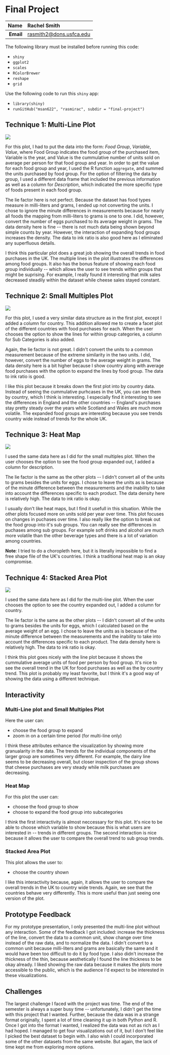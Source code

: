 Final Project 
==============================

| **Name**  | Rachel Smith |
|----------:|:-------------|
| **Email** | rasmith2@dons.usfca.edu |


The following library must be installed before running this code: 

- `shiny`
- `ggplot2`
- `scales`
- `RColorBrewer`
- `reshape`
- `grid`

Use the following code to run this `shiny` app:

- `library(shiny)`
- `runGitHub("msan622", "rasmirac", subdir = "final-project")`


## Technique 1: Multi-Line Plot ##

![](multi-line.png)

For this plot, I had to put the data into the form: *Food Group*, *Variable*, *Value*, where Food Group indicates the food group of the purchased item, Variable is the year, and Value is the cummulative number of units sold on average per person for that food group and year. In order to get the value for each food group and year, I used the R function `aggregate`, and summed the units purchased by food group.  For the option of filtering the data by group, I used a different data frame that included the previous information as well as a column for *Description*, which indicated the more specific type of foods present in each food group. 

The lie factor here is not perfect. Because the dataset has food types measure in milli-liters and grams, I ended up not converting the units. I chose to ignore the minute differences in measurements because for nearly all foods the mapping from milli-liters to grams is one to one. I did, however, convert the number of eggs purchased to its average weight in grams. The data density here is fine -- there is not much data being shown beyond simple counts by year. However, the interaction of expanding food groups increases the density. The data to ink ratio is also good here as I eliminated any superfluous details. 

I think this particular plot does a great job showing the overall trends in food purchases in the UK. The multiple lines in the plot illustrates the differences among food groups. It also has the bonus feature of showing each food group individually -- which allows the user to see trends within groups that might be suprising. For example, I really found it interesting that milk sales decreased steadily within the dataset while cheese sales stayed constant. 

## Technique 2: Small Multiples Plot ##

![](small-multiples.png)


For this plot, I used a very similar data structure as in the first plot, except I added a column for country. This addition allowed me to create a facet plot of the different countries with food purchases for each. When the user chooses the option to show the lines for within group categories, a column for Sub Categories is also added. 

Again, the lie factor is not great. I didn't convert the units to a common measurement because of the extreme similarity in the two units. I did, however, convert the number of eggs to the average weight in grams. The data density here is a bit higher because I show country along with average food purchases with the option to expand the lines by food group. The data to ink ratio is good. 

I like this plot because it breaks down the first plot into by country data. Instead of seeing the cummulative purhcases in the UK, you can see them by country, which I think is interesting. I especially find it interesting to see the differences in England and the other countries -- England's purchases stay pretty steady over the years while Scotland and Wales are much more volatile. The expanded food groups are interesting because you see trends country wide instead of trends for the whole UK. 

## Technique 3: Heat Map ##

![](heat-map.png)

I used the same data here as I did for the small multiples plot. When the user chooses the option to see the food group expanded out, I added a column for description. 

The lie factor is the same as the other plots -- I didn't convert all of the units to grams besides the units for eggs. I chose to leave the units as is because of the minute difference between the measurements and the inability to take into account the differences specific to each product. The data density here is relatively high. The data to ink ratio is okay. 

I usually don't like heat maps, but I find it usefull in this situation. While the other plots focused more on units sold per year over time. This plot focuses on changes in puchases over time. I also really like the option to break out the 
food group into it's sub groups. You can really see the differences in puchases among sub groups. For example soft drinks and alcohol are much more volatile than the other beverage types and there is a lot of variation among countries.

**Note**: I tried to do a choropleth here, but it is literally impossible to find a free shape file of the UK's countries. I think a traditional heat map is an okay compromise. 

## Technique 4: Stacked Area Plot ##

![](stacked.png)

I used the same data here as I did for the multi-line plot. When the user chooses the option to see the country expanded out, I added a column for country.  

The lie factor is the same as the other plots -- I didn't convert all of the units to grams besides the units for eggs, which I calculated based on the average weight of an egg. I chose to leave the units as is because of the minute difference between the measurements and the inability to take into account the differences specific to each product. The data density here is relatively high. The data to ink ratio is okay. 

I think this plot goes nicely with the line plot because it shows the cummulative average units of food per person by food group. It's nice to see the overall trend in the UK for food purchases as well as the by country trend. This plot is probably my least favorite, but I think it's a good way of showing the data using a different technique. 


## Interactivity

### Multi-Line plot and Small Multiples Plot

Here the user can: 

- choose the food group to expand
- zoom in on a certain time period (for multi-line only)

I think these attributes enhance the visualization by showing more granualarity in the data. The trends for the individual components of the larger group are sometimes very different. For example, the dairy line seems to be decreasing overall, but closer inspection of the group shows that cheese purchases are very steady while milk purchases are decreasing. 

### Heat Map

For this plot the user can: 

- choose the food group to show
- choose to expand the food group into subcategories

I think the first interactivity is almost neccessary for this plot. It's nice to be able to choose which variable to show because this is what users are interested in -- trends in different groups. The second interaction is nice because it allows the user to compare the overall trend to sub group trends. 

### Stacked Area Plot 

This plot allows the user to: 

- choose the country shown

I like this interactivity because, again, it allows the user to compare the overall trends in the UK to country wide trends. Again, we see that the countries behave very differently. This is more useful than just seeing one version of the plot. 

## Prototype Feedback

For my prototype presentation, I only presented the multi-line plot without any interaction. Some of the feedback I got included: increase the thickness of the line, convert the data to a common unit, show change over time instead of the raw data, and to normalize the data. I didn't convert to a common unit because milli-liters and grams are basically the same and it would have been too difficult to do it by food type. I also didn't increase the thickness of the thin, because aesthetically I found the line thickness to be okay already. I liked showing the raw data because it makes the plots more accessible to the public, which is the audience I'd expect to be interested in these visualizations. 

## Challenges

The largest challenge I faced with the project was time. The end of the semester is always a super busy time -- unfortunately, I didn't get the time with this project that I wanted. Further, because the data was in a strange format originally, I spent a lot of time cleaning it up in both Python and R. Once I got into the format I wanted, I realized the data was not as rich as I had hoped. I managed to get four visualizations out of it, but I don't feel like I picked the best dataset to begin with. I also wish I could incorporated some of the other datasets from the same website. But again, the lack of time kept me from exploring more options. 